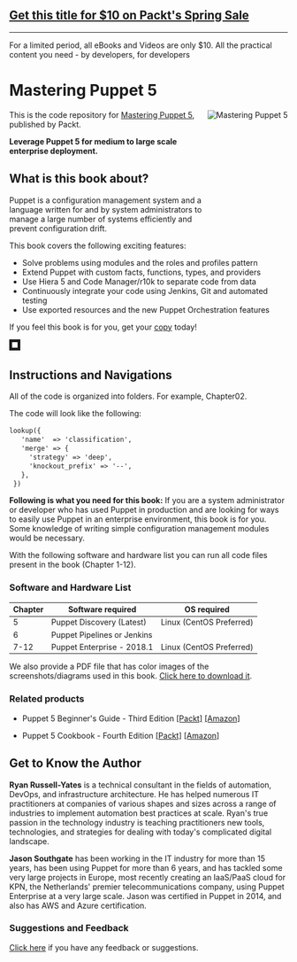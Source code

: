 ## [Get this title for $10 on Packt's Spring Sale](https://www.packt.com/B09437?utm_source=github&utm_medium=packt-github-repo&utm_campaign=spring_10_dollar_2022)
-----
For a limited period, all eBooks and Videos are only $10. All the practical content you need \- by developers, for developers

# Mastering Puppet 5

<a href="https://www.packtpub.com/virtualization-and-cloud/mastering-puppet-5?utm_source=github&utm_medium=repository&utm_campaign=9781788831864"><img src="https://dz13w8afd47il.cloudfront.net/sites/default/files/imagecache/ppv4_main_book_cover/B09437_CoverImage.png" alt="Mastering Puppet 5" height="256px" align="right"></a>

This is the code repository for [Mastering Puppet 5](https://www.packtpub.com/virtualization-and-cloud/mastering-puppet-5?utm_source=github&utm_medium=repository&utm_campaign=9781788831864 ), published by Packt.

**Leverage Puppet 5 for medium to large scale enterprise deployment.**

## What is this book about?
Puppet is a configuration management system and a language written for and by system administrators to manage a large number of systems efficiently and prevent configuration drift.

This book covers the following exciting features:
* Solve problems using modules and the roles and profiles pattern 
* Extend Puppet with custom facts, functions, types, and providers 
* Use Hiera 5 and Code Manager/r10k to separate code from data 
* Continuously integrate your code using Jenkins, Git and automated testing 
* Use exported resources and the new Puppet Orchestration features 

If you feel this book is for you, get your [copy](https://www.amazon.com/dp/1788831861) today!

<a href="https://www.packtpub.com/?utm_source=github&utm_medium=banner&utm_campaign=GitHubBanner"><img src="https://raw.githubusercontent.com/PacktPublishing/GitHub/master/GitHub.png" 
alt="https://www.packtpub.com/" border="5" /></a>

## Instructions and Navigations
All of the code is organized into folders. For example, Chapter02.

The code will look like the following:
```
lookup({
   'name'  => 'classification',
   'merge' => {
     'strategy' => 'deep',
     'knockout_prefix' => '--',
   },
 })
```

**Following is what you need for this book:**
If you are a system administrator or developer who has used Puppet in production and are looking for ways to easily use Puppet in an enterprise environment, this book is for you. Some knowledge of writing simple configuration management modules would be necessary.

With the following software and hardware list you can run all code files present in the book (Chapter 1-12).
### Software and Hardware List
| Chapter | Software required | OS required |
| -------- | ------------------------------------ | ----------------------------------- |
| 5 | Puppet Discovery (Latest) | Linux (CentOS Preferred) |
| 6 | Puppet Pipelines or Jenkins |  |
| 7-12 | Puppet Enterprise - 2018.1 | Linux (CentOS Preferred) |


We also provide a PDF file that has color images of the screenshots/diagrams used in this book. [Click here to download it]( https://www.packtpub.com/sites/default/files/downloads/9781788831864_ColorImages.pdf).

### Related products
* Puppet 5 Beginner's Guide - Third Edition [[Packt]](https://www.packtpub.com/networking-and-servers/puppet-5-beginner%E2%80%99s-guide-third-edition?utm_source=github&utm_medium=repository&utm_campaign=9781788472906 ) [[Amazon]](https://www.amazon.com/dp/178847290X)

* Puppet 5 Cookbook - Fourth Edition [[Packt]](https://www.packtpub.com/networking-and-servers/puppet-5-cookbook-fourth-edition?utm_source=github&utm_medium=repository&utm_campaign=9781788622448 ) [[Amazon]](https://www.amazon.com/dp/1788622448)


## Get to Know the Author
**Ryan Russell-Yates**
is a technical consultant in the fields of automation, DevOps, and infrastructure architecture. He has helped numerous IT practitioners at companies of various shapes and sizes across a range of industries to implement automation best practices at scale. Ryan's true passion in the technology industry is teaching practitioners new tools, technologies, and strategies for dealing with today's complicated digital landscape.

**Jason Southgate**
has been working in the IT industry for more than 15 years, has been using Puppet for more than 6 years, and has tackled some very large projects in Europe, most recently creating an IaaS/PaaS cloud for KPN, the Netherlands' premier telecommunications company, using Puppet Enterprise at a very large scale. Jason was certified in Puppet in 2014, and also has AWS and Azure certification.


### Suggestions and Feedback
[Click here](https://docs.google.com/forms/d/e/1FAIpQLSdy7dATC6QmEL81FIUuymZ0Wy9vH1jHkvpY57OiMeKGqib_Ow/viewform) if you have any feedback or suggestions.


